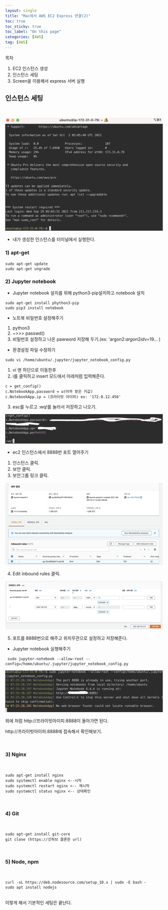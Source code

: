 ```yaml
---
layout: single
title: "Mac에서 AWS EC2 Express 연결(2)"
toc: true
toc_sticky: true
toc_label: "On this page"
categories: [AWS]
tag: [AWS]
---
```


목차
1.  EC2 인스턴스 생성
2.  인스턴스 세팅
3.  Screen을 이용해서 express 서버 실행

## 인스턴스 세팅

<br>


![ec2-10](../images/ec2-10.png)

- 내가 생성한 인스턴스를 터미널에서 실행한다.

### 1) apt-get

```
sudo apt-get update
sudo apt-get ungrade
```


### 2) Jupyter notebook

- Jupyter notebook 설치를 위해 python3-pip설치하고 notebook 설치

```
sudo apt-get install phython3-pip
sudo pip3 install notebook

```

- 노트북 비밀번호 설정해주기

1. python3
2. ~>>> passwd()
3. 비밀번호 설정하고 나온 pawword 저장해 두기.(ex: 'argon2:$argon2id$v=19... )

- 환경설정 파일 수정하기
```
sudo vi /home/ubuntu/.jupyter/jupyter_notebook_config.py
```
1. vi 맨 하단으로 이동한후 
2. i를 클릭하고 insert 모드에서 아래처럼 입력해준다.

```
c = get_config()
c.NotebookApp.password = u(아까 받은 키값)
c.NotebookApp.ip = (프라이빗 아이피) ex: '172.0.12.456'
```
3. esc를 누르고 :wq!를 눌러서 저장하고 나오기.

![ec2-11](../images/ec2-11.png)

- ec2 인스턴스에서 8888번 포트 열어주기

1. 인스턴스 클릭.
2. 보안 클릭.
3. 보안그룹 링크 클릭.

![ec2-12](../images/ec2-12.png)

4. Edit inbound rules 클릭.

![ec2-13](../images/ec2-13.png)

5. 포트를 8888번으로 해주고 위치무관으로 설정하고 저장해준다.




- Jupyter notebook 실행해주기

```
 sudo jupyter-notebook --allow-root --config=/home/ubuntu/.jupyter/jupyter_notebook_config.py
```

![ec2-14](../images/ec2-14.png)

위에 처럼 http://프라이빗아이피:8888이 돌아가면 된다.

http://프라이빗아이피:8888에 접속해서 확인해보기.


<br>

### 3) Nginx

<br>

```
sudo apt-get install nginx
sudo systemctl enable nginx <--시작
sudo systemctl restart nginx <-- 재시작
sudo systemctl status nginx <-- 상태확인
```

<br>

### 4) Git

<br>

```
sudo apt-get install git-core
git clone (https://깃허브 클론한 url)
```

<br>

### 5) Node, npm
<br>

```
curl -sL https://deb.nodesource.com/setup_10.x | sudo -E bash -
sudo apt install nodejs
```

<br>
이렇게 해서 기본적인 세팅은 끝난다.
